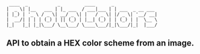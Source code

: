      ____  _           _         ____      _                
    |  _ \| |__   ___ | |_ ___  / ___|___ | | ___  _ __ ___ 
    | |_) | '_ \ / _ \| __/ _ \| |   / _ \| |/ _ \| '__/ __|
    |  __/| | | | (_) | || (_) | |__| (_) | | (_) | |  \__ \
    |_|   |_| |_|\___/ \__\___/ \____\___/|_|\___/|_|  |___/
                                                            

## API to obtain a HEX color scheme from an image. 